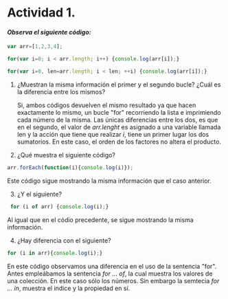 # Actividad 1. 
#### _Observa el siguiente código:_

  ```js
  var arr=[1,2,3,4];

  for(var i=0; i < arr.length; i++) {console.log(arr[i]);}

  for(var i=0, len=arr.length; i < len; ++i) {console.log(arr[i]);}
  ```

1. ¿Muestran la misma información el primer y el segundo bucle? ¿Cuál es la diferencia entre los mismos?

    Si, ambos códigos devuelven el mismo resultado ya que hacen exactamente lo mismo, un bucle "for" recorriendo la lista e imprimiendo cada número de la misma. Las únicas diferencias entre los dos, es que en el segundo, el valor de _arr.lenght_ es asignado a una variable llamada len y la acción que tiene que realizar _i_, tiene un primer lugar los dos sumatorios. En este caso, el orden de los factores no altera el producto.

2. ¿Qué muestra el siguiente código? 

```js
arr.forEach(function(i){console.log(i)});
```
Este código sigue mostrando la misma información que el caso anterior.

3. ¿Y el siguiente?

```js
 for (i of arr) {console.log(i);}
 ```

Al igual que en el códio precedente, se sigue mostrando la misma información.

4. ¿Hay diferencia con el siguiente?

 ```js
 for (i in arr){console.log(i);}
 ```

En este código observamos una diferencia en el uso de la sentencia "for". Antes empleábamos la sentencia _for ... of_, la cual muestra los valores de una colección. En este caso sólo los números. Sin embargo la semtecia _for ... in_, muestra el indice y la propiedad en sí.